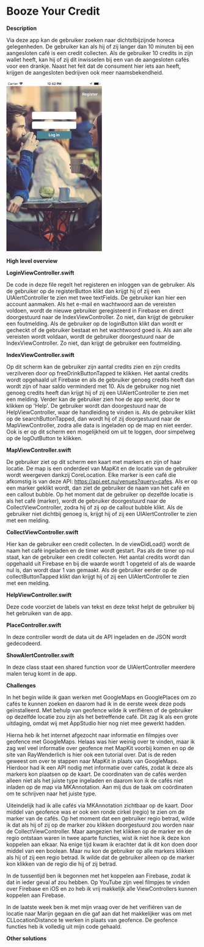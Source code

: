 # Booze Your Credit

**Description**

Via deze app kan de gebruiker zoeken naar dichtstbijzijnde horeca gelegenheden. De gebruiker kan als hij of zij langer dan 10 minuten bij een aangesloten café is een credit collecten. Als de gebruiker 10 credits in zijn wallet heeft, kan hij of zij dit inwisselen bij een van de aangesloten cafés voor een drankje. Naast het feit dat de consument hier iets aan heeft, krijgen de aangesloten bedrijven ook meer naamsbekendheid.

<img src="https://raw.githubusercontent.com/MartijnBlauw/Project/master/doc/Login.png" width="250">

**High level overview**

**LoginViewController.swift**

De code in deze file regelt het registeren en inloggen van de gebruiker. Als de gebruiker op de registerButton klikt dan krijgt hij of zij een UIAlertController te zien met twee textFields. De gebruiker kan hier een account aanmaken. Als het e-mail en wachtwoord aan de vereisten voldoen, wordt de nieuwe gebruiker geregisteerd in Firebase en direct doorgestuurd naar de IndexViewController. Zo niet, dan krijgt de gebruiker een foutmelding. Als de gebruiker op de loginButton klikt dan wordt er gecheckt of de gebruiker bestaat en het wachtwoord goed is. Als aan alle vereisten wordt voldaan, wordt de gebruiker doorgestuurd naar de IndexViewController. Zo niet, dan krijgt de gebruiker een foutmelding.

**IndexViewController.swift**

Op dit scherm kan de gebruiker zijn aantal credits zien en zijn credits verzilveren door op freeDrinkButtonTapped te klikken. Het aantal credits wordt opgehaald uit Firebase en als de gebruiker genoeg credits heeft dan wordt zijn of haar saldo verminderd met 10. Als de gebruiker nog niet genoeg credits heeft dan krijgt hij of zij een UIAlertController te zien met een melding. Verder kan de gebruiker zien hoe de app werkt, door te klikken op 'Help'. De gebruiker wordt dan doorgestuurd naar de HelpViewController, waar de handleiding te vinden is. Als de gebruiker klikt op de searchButtonTapped, dan wordt hij of zij doorgestuurd naar de MapViewController, zodra alle data is ingeladen op de map en niet eerder. Ook is er op dit scherm een mogelijkheid om uit te loggen, door simpelweg op de logOutButton te klikken.

**MapViewController.swift**

De gebruiker ziet op dit scherm een kaart met markers en zijn of haar locatie. De map is een onderdeel van MapKit en de locatie van de gebruiker wordt weergeven dankzij CoreLocation. Elke marker is een café die afkomstig is van deze API: https://api.eet.nu/venues?query=cafes. Als er op een marker geklikt wordt, dan ziet de gebruiker de naam van het café en een callout bubble. Op het moment dat de gebruiker op dezelfde locatie is als het café (marker), wordt de gebruiker doorgestuurd naar de CollectViewController, zodra hij of zij op de callout bubble klikt. Als de gebruiker niet dichtbij genoeg is, krijgt hij of zij een UIAlertController te zien met een melding.

**CollectViewController.swift**

Hier kan de gebruiker een credit collecten. In de viewDidLoad() wordt de naam het café ingeladen en de timer wordt gestart. Pas als de timer op nul staat, kan de gebruiker een credit collecten. Het aantal credits wordt dan opgehaald uit Firebase en bij die waarde wordt 1 opgeteld of als de waarde nul is, dan wordt daar 1 van gemaakt. Als de gebruiker eerder op de collectButtonTapped klikt dan krijgt hij of zij een UIAlertController te zien met een melding.

**HelpViewController.swift**

Deze code voorziet de labels van tekst en deze tekst helpt de gebruiker bij het gebruiken van de app.

**PlaceController.swift**

In deze controller wordt de data uit de API ingeladen en de JSON wordt gedecodeerd.

**ShowAlertController.swift**

In deze class staat een shared function voor de UIAlertController meerdere malen terug komt in de app.

**Challenges**

In het begin wilde ik gaan werken met GoogleMaps en GooglePlaces om zo cafés te kunnen zoeken en daarom had ik in de eerste week deze pods geïnstalleerd. Met behulp van geofence wilde ik verifiëren of de gebruiker op dezelfde locatie zou zijn als het betreffende café. Dit zag ik als een grote uitdaging, omdat wij met AppStudio hier nog niet mee gewerkt hadden.

Hierna heb ik het internet afgezocht naar informatie en filmpjes over geofence met GoogleMaps. Helaas was hier weinig over te vinden, maar ik zag wel veel informatie over geofence met MapKit voorbij komen en op de site van RayWenderlich is hier ook een tutorial over. Dat is de reden geweest om over te stappen naar MapKit in plaats van GoogleMaps. Hierdoor had ik een API nodig met informatie over cafés, zodat ik deze als markers kon plaatsen op de kaart. De coordinaten van de cafés werden alleen niet als het juiste type ingeladen en daarom kon ik de cafés niet inladen op de map via MKAnnotation. Aan mij dus de taak om coördinaten om te schrijven naar het juiste type.

Uiteindelijk had ik alle cafés via MKAnnotation zichtbaar op de kaart. Door middel van geofence was er ook een ronde cirkel (regio) te zien om de marker van de cafés. Op het moment dat een gebruiker regio betrad, wilde ik dat als hij of zij op de marker zou klikken doorgestuurd zou worden naar de CollectViewController. Maar aangezien het klikken op de marker en de regio ontstaan waren in twee aparte functies, wist ik niet hoe ik deze kon koppelen aan elkaar. Na enige tijd kwam ik erachter dat ik dit kon doen door middel van een boolean. Maar nu kon de gebruiker op alle markers klikken als hij of zij een regio betrad. Ik wilde dat de gebruiker alleen op de marker kon klikken van de regio die hij of zij betrad.

In de tussentijd ben ik begonnen met het koppelen aan Firebase, zodat ik dat in ieder geval af zou hebben. Op YouTube zijn veel filmpjes te vinden over Firebase en iOS en zo heb ik vrij makkelijk alle ViewControllers kunnen koppelen aan Firebase.

In de laatste week ben ik met mijn vraag over de het verifiëren van de locatie naar Marijn gegaan en die gaf aan dat het makkelijker was om met CLLocationDistance te werken in plaats van geofence. De geofence functies heb ik volledig uit mijn code gehaald.

**Other solutions** 
